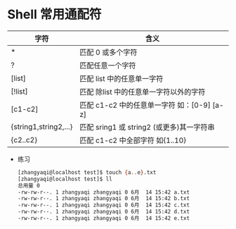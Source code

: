 # Shell 常用通配符


| **字符** | **含义** |
| -------- | -------- |
| * | 匹配 0 或多个字符 |
| ? | 匹配任意一个字符 |
| [list] | 匹配 list 中的任意单一字符 |
| [!list] | 匹配 除list 中的任意单一字符以外的字符 |
| [c1-c2] | 匹配 c1-c2 中的任意单一字符 如：[0-9] [a-z] |
| {string1,string2,...} | 匹配 sring1 或 string2 (或更多)其一字符串 |
| {c2..c2} |    匹配 c1-c2 中全部字符 如{1..10} |

* 练习
  ~~~ bash
  [zhangyaqi@localhost test]$ touch {a..e}.txt
  [zhangyaqi@localhost test]$ ll
  总用量 0
  -rw-rw-r--. 1 zhangyaqi zhangyaqi 0 6月  14 15:42 a.txt
  -rw-rw-r--. 1 zhangyaqi zhangyaqi 0 6月  14 15:42 b.txt
  -rw-rw-r--. 1 zhangyaqi zhangyaqi 0 6月  14 15:42 c.txt
  -rw-rw-r--. 1 zhangyaqi zhangyaqi 0 6月  14 15:42 d.txt
  -rw-rw-r--. 1 zhangyaqi zhangyaqi 0 6月  14 15:42 e.txt
  ~~~
